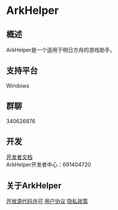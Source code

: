 # ArkHelper
## 概述
ArkHelper是一个适用于明日方舟的游戏助手。

## 支持平台
Windows

## 群聊
340626876

## 开发
[开发者文档](/Doc/Developer/DevelopDocs/ArkHelper%E5%BC%80%E5%8F%91%E8%80%85%E6%96%87%E6%A1%A3.md)  
ArkHelper开发者中心：691404720

## 关于ArkHelper
[开放源代码许可](/Doc/%E5%BC%80%E6%94%BE%E6%BA%90%E4%BB%A3%E7%A0%81%E8%AE%B8%E5%8F%AF.md)
[用户协议](/Doc/EULA.md)
[隐私政策](/Doc/ArkHelper%E9%9A%90%E7%A7%81%E6%94%BF%E7%AD%96.md)

